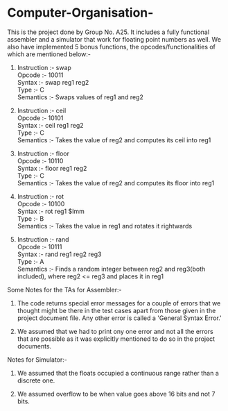 # Computer-Organisation-

This is the project done by Group No. A25. It includes a fully functional assembler and a simulator that work for floating point numbers as well. We also have implemented 5 bonus functions, the opcodes/functionalities of which are mentioned below:-

1)  Instruction :- swap  
    Opcode      :- 10011  
    Syntax      :- swap reg1 reg2  
    Type        :- C  
    Semantics   :- Swaps values of reg1 and reg2  

2)  Instruction :- ceil  
    Opcode      :- 10101  
    Syntax      :- ceil reg1 reg2  
    Type        :- C  
    Semantics   :- Takes the value of reg2 and computes its ceil into reg1  

3)  Instruction :- floor  
    Opcode      :- 10110  
    Syntax      :- floor reg1 reg2  
    Type        :- C  
    Semantics   :- Takes the value of reg2 and computes its floor into reg1  

4)  Instruction :- rot  
    Opcode      :- 10100  
    Syntax      :- rot reg1 $Imm  
    Type        :- B  
    Semantics   :- Takes the value in reg1 and rotates it rightwards  

5)  Instruction :- rand  
    Opcode      :- 10111  
    Syntax      :- rand reg1 reg2 reg3  
    Type        :- A  
    Semantics   :- Finds a random integer between reg2 and reg3(both included), where reg2 <= reg3 and places it in reg1

Some Notes for the TAs for Assembler:-

1) The code returns special error messages for a couple of errors that we thought might be there in the test cases apart from those given in the project document file. Any other error is called a 'General Syntax Error.'

2) We assumed that we had to print ony one error and not all the errors that are possible as it was explicitly mentioned to do so in the project documents.

Notes for Simulator:-

1) We assumed that the floats occupied a continuous range rather than a discrete one.

2) We assumed overflow to be when value goes above 16 bits and not 7 bits.
